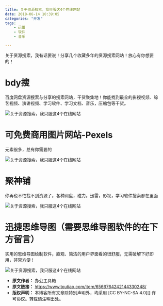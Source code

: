 ```yaml
---
title: 关于资源搜索，我只服这4个在线网站
date: 2018-06-14 10:39:05
categories: "开发"
tags:
	- 迅雷
	- 软件
	- 音乐

---
```


关于资源搜索，我有话要说！分享几个收藏多年的资源搜索网站！放心有你想要的！

# **bdy搜** #

百度网盘资源搜索与分享的搜索网站，干货聚集地！你能找到最全的影视视频、综艺视频、演讲视频、学习软件、学习文档、音乐，压缩包等干货。

![关于资源搜索，我只服这4个在线网站][4]

# 可免费商用图片网站-Pexels #

元素很多，总有你需要的

![关于资源搜索，我只服这4个在线网站][4 1]

# 聚神铺 #

你再也不怕找不到资源了，各种网盘，磁力，迅雷，影视，学习软件搜索都在里面

![关于资源搜索，我只服这4个在线网站][4 2]

# 迅捷思维导图（需要思维导图软件的在下方留言） #

实用的思维导图绘制软件，直观、简洁的用户界面看的很舒服，无需破解下好即用，非常方便！

![关于资源搜索，我只服这4个在线网站][4 3]


[4]: /pro/os/crawler/YB2U-VIME-RNBU.jpg
[4 1]: /pro/os/crawler/MFZY-QIQA-JQ6F.jpg
[4 2]: /pro/os/crawler/JNRV-RVAF-AUIE.jpg
[4 3]: /pro/os/crawler/R6FI-NZZY-UFBA.jpg
 *  **原文作者：** 办公工具箱
 *  **原文链接：** https://www.toutiao.com/item/6566764242144330248/
 *  **版权声明：** 本博客所有文章除特别声明外，均采用 [CC BY-NC-SA 4.0][] 许可协议。转载请注明出处。